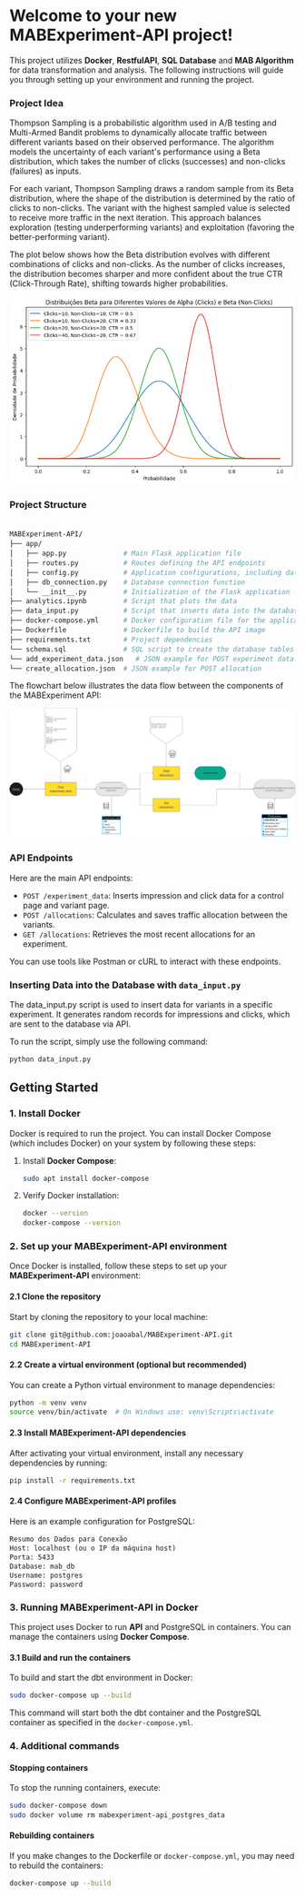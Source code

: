 
# Welcome to your new MABExperiment-API project!

This project utilizes **Docker**, **RestfulAPI**, **SQL Database** and **MAB Algorithm**  for data transformation and analysis. The following instructions will guide you through setting up your environment and running the project.

### Project Idea

Thompson Sampling is a probabilistic algorithm used in A/B testing and Multi-Armed Bandit problems to dynamically allocate traffic between different variants based on their observed performance. The algorithm models the uncertainty of each variant's performance using a Beta distribution, which takes the number of clicks (successes) and non-clicks (failures) as inputs.

For each variant, Thompson Sampling draws a random sample from its Beta distribution, where the shape of the distribution is determined by the ratio of clicks to non-clicks. The variant with the highest sampled value is selected to receive more traffic in the next iteration. This approach balances exploration (testing underperforming variants) and exploitation (favoring the better-performing variant).

The plot below shows how the Beta distribution evolves with different combinations of clicks and non-clicks. As the number of clicks increases, the distribution becomes sharper and more confident about the true CTR (Click-Through Rate), shifting towards higher probabilities.

![Beta Distribution](./beta_distribution.png)

### Project Structure

```bash

MABExperiment-API/
├── app/
│   ├── app.py              # Main Flask application file
│   ├── routes.py           # Routes defining the API endpoints
│   ├── config.py           # Application configurations, including database connections
│   ├── db_connection.py    # Database connection function
│   └── __init__.py         # Initialization of the Flask application
├── analytics.ipynb         # Script that plots the data
├── data_input.py           # Script that inserts data into the database for the experiments
├── docker-compose.yml      # Docker configuration file for the application and PostgreSQL
├── Dockerfile              # Dockerfile to build the API image
├── requirements.txt        # Project dependencies
└── schema.sql              # SQL script to create the database tables
└── add_experiment_data.json   # JSON example for POST experiment data
└── create_allocation.json  # JSON example for POST allocation

```

The flowchart below illustrates the data flow between the components of the MABExperiment API:


![Fluxograma do MABExperiment-API](./fluxograma.png)



### API Endpoints 

Here are the main API endpoints:

- `POST /experiment_data`: Inserts impression and click data for a control page and variant page.
- `POST /allocations`: Calculates and saves traffic allocation between the variants.
- `GET /allocations`: Retrieves the most recent allocations for an experiment.

You can use tools like Postman or cURL to interact with these endpoints.

### Inserting Data into the Database with `data_input.py`

The data_input.py script is used to insert data for variants in a specific experiment. It generates random records for impressions and clicks, which are sent to the database via API.

To run the script, simply use the following command:

```bash
python data_input.py
```

## Getting Started

### 1. Install Docker

Docker is required to run the project. You can install Docker Compose (which includes Docker) on your system by following these steps:

1. Install **Docker Compose**:
   ```bash
   sudo apt install docker-compose
   ```

2. Verify Docker installation:
   ```bash
   docker --version
   docker-compose --version
   ```

### 2. Set up your MABExperiment-API environment

Once Docker is installed, follow these steps to set up your **MABExperiment-API** environment:

#### 2.1 Clone the repository

Start by cloning the repository to your local machine:
```bash
git clone git@github.com:joaoabal/MABExperiment-API.git
cd MABExperiment-API
```

#### 2.2 Create a virtual environment (optional but recommended)

You can create a Python virtual environment to manage dependencies:

```bash
python -m venv venv
source venv/bin/activate  # On Windows use: venv\Scripts\activate
```

#### 2.3 Install MABExperiment-API dependencies

After activating your virtual environment, install any necessary dependencies by running:

```bash
pip install -r requirements.txt
```

#### 2.4 Configure MABExperiment-API profiles

Here is an example configuration for PostgreSQL:

```
Resumo dos Dados para Conexão
Host: localhost (ou o IP da máquina host)
Porta: 5433
Database: mab_db
Username: postgres
Password: password
```


### 3. Running MABExperiment-API in Docker

This project uses Docker to run **API** and PostgreSQL in containers. You can manage the containers using **Docker Compose**.

#### 3.1 Build and run the containers

To build and start the dbt environment in Docker:

```bash
sudo docker-compose up --build
```

This command will start both the dbt container and the PostgreSQL container as specified in the `docker-compose.yml`.

### 4. Additional commands

#### Stopping containers
To stop the running containers, execute:

```bash
sudo docker-compose down
sudo docker volume rm mabexperiment-api_postgres_data
```

#### Rebuilding containers
If you make changes to the Dockerfile or `docker-compose.yml`, you may need to rebuild the containers:

```bash
docker-compose up --build
```

